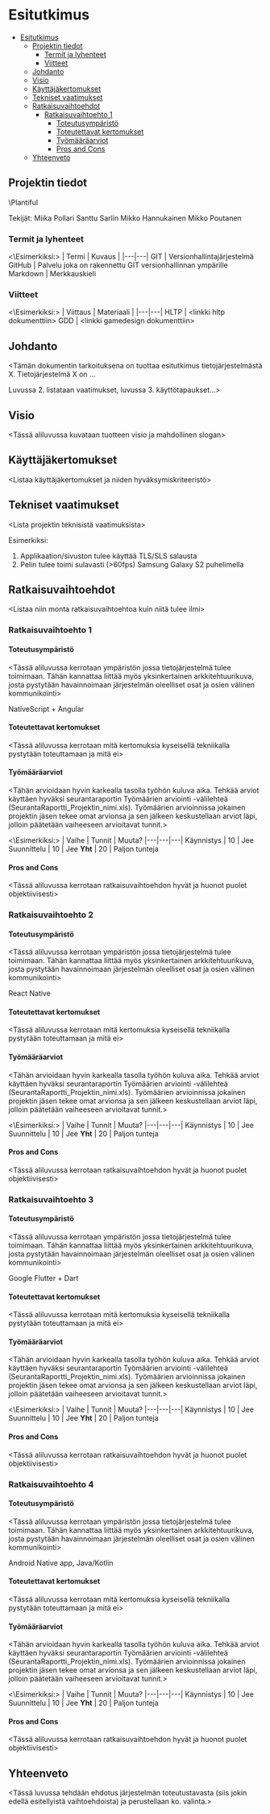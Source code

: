 # Esitutkimus

- [Esitutkimus](#esitutkimus)
  - [Projektin tiedot](#projektin-tiedot)
    - [Termit ja lyhenteet](#termit-ja-lyhenteet)
    - [Viitteet](#viitteet)
  - [Johdanto](#johdanto)
  - [Visio](#visio)
  - [Käyttäjäkertomukset](#k%C3%A4ytt%C3%A4j%C3%A4kertomukset)
  - [Tekniset vaatimukset](#tekniset-vaatimukset)
  - [Ratkaisuvaihtoehdot](#ratkaisuvaihtoehdot)
    - [Ratkaisuvaihtoehto 1](#ratkaisuvaihtoehto-1)
      - [Toteutusympäristö](#toteutusymp%C3%A4rist%C3%B6)
      - [Toteutettavat kertomukset](#toteutettavat-kertomukset)
      - [Työmääräarviot](#ty%C3%B6m%C3%A4%C3%A4r%C3%A4arviot)
      - [Pros and Cons](#pros-and-cons)
  - [Yhteenveto](#yhteenveto)

## Projektin tiedot

\Plantiful

Tekijät:
Miika Pollari
Santtu Sarlin
Mikko Hannukainen
Mikko Poutanen

### Termit ja lyhenteet

<\Esimerkiksi:>
| Termi | Kuvaus |
|---|---|
GIT | Versionhallintajärjestelmä
GitHub | Palvelu joka on rakennettu GIT versionhallinnan ympärille
Markdown | Merkkauskieli

### Viitteet

<\Esimerkiksi:>
| Viittaus | Materiaali |
|---|---|
HLTP | \<linkki hltp dokumenttiin>
GDD | \<linkki gamedesign dokumenttiin>

## Johdanto

\<Tämän dokumentin tarkoituksena on tuottaa esitutkimus tietojärjestelmästä X. Tietojärjestelmä X on …

Luvussa 2. listataan vaatimukset, luvussa 3. käyttötapaukset…>

## Visio

\<Tässä aliluvussa kuvataan tuotteen visio ja mahdollinen slogan>

## Käyttäjäkertomukset

\<Listaa käyttäjäkertomukset ja niiden hyväksymiskriteeristö>

## Tekniset vaatimukset

\<Lista projektin teknisistä vaatimuksista>

Esimerkiksi:

1. Applikaation/sivuston tulee käyttää TLS/SLS salausta
2. Pelin tulee toimi sulavasti (>60fps) Samsung Galaxy S2 puhelimella

## Ratkaisuvaihtoehdot

\<Listaa niin monta ratkaisuvaihtoehtoa kuin niitä tulee ilmi>

### Ratkaisuvaihtoehto 1

#### Toteutusympäristö

\<Tässä aliluvussa kerrotaan ympäristön jossa tietojärjestelmä tulee toimimaan. Tähän kannattaa liittää myös yksinkertainen arkkitehtuurikuva, josta pystytään havainnoimaan järjestelmän oleelliset osat ja osien välinen kommunikointi>

NativeScript + Angular

#### Toteutettavat kertomukset

\<Tässä aliluvussa kerrotaan mitä kertomuksia kyseisellä tekniikalla pystytään toteuttamaan ja mitä ei>

#### Työmääräarviot

<Tähän arvioidaan hyvin karkealla tasolla työhön kuluva aika. Tehkää arviot käyttäen hyväksi seurantaraportin Työmäärien arviointi -välilehteä (SeurantaRaportti_Projektin_nimi.xls). Työmäärien arvioinnissa jokainen projektin jäsen tekee omat arvionsa ja sen jälkeen keskustellaan arviot läpi, jolloin päätetään vaiheeseen arvioitavat tunnit.>

<\Esimerkiksi:>
| Vaihe | Tunnit | Muuta?
|---|---|---|
Käynnistys | 10 | Jee
Suunnittelu | 10 | Jee
**Yht** | 20 | Paljon tunteja

#### Pros and Cons

\<Tässä aliluvussa kerrotaan ratkaisuvaihtoehdon hyvät ja huonot puolet objektiivisesti>

### Ratkaisuvaihtoehto 2

#### Toteutusympäristö

\<Tässä aliluvussa kerrotaan ympäristön jossa tietojärjestelmä tulee toimimaan. Tähän kannattaa liittää myös yksinkertainen arkkitehtuurikuva, josta pystytään havainnoimaan järjestelmän oleelliset osat ja osien välinen kommunikointi>

React Native

#### Toteutettavat kertomukset

\<Tässä aliluvussa kerrotaan mitä kertomuksia kyseisellä tekniikalla pystytään toteuttamaan ja mitä ei>

#### Työmääräarviot

<Tähän arvioidaan hyvin karkealla tasolla työhön kuluva aika. Tehkää arviot käyttäen hyväksi seurantaraportin Työmäärien arviointi -välilehteä (SeurantaRaportti_Projektin_nimi.xls). Työmäärien arvioinnissa jokainen projektin jäsen tekee omat arvionsa ja sen jälkeen keskustellaan arviot läpi, jolloin päätetään vaiheeseen arvioitavat tunnit.>

<\Esimerkiksi:>
| Vaihe | Tunnit | Muuta?
|---|---|---|
Käynnistys | 10 | Jee
Suunnittelu | 10 | Jee
**Yht** | 20 | Paljon tunteja

#### Pros and Cons

\<Tässä aliluvussa kerrotaan ratkaisuvaihtoehdon hyvät ja huonot puolet objektiivisesti>

### Ratkaisuvaihtoehto 3

#### Toteutusympäristö

\<Tässä aliluvussa kerrotaan ympäristön jossa tietojärjestelmä tulee toimimaan. Tähän kannattaa liittää myös yksinkertainen arkkitehtuurikuva, josta pystytään havainnoimaan järjestelmän oleelliset osat ja osien välinen kommunikointi>

Google Flutter + Dart

#### Toteutettavat kertomukset

\<Tässä aliluvussa kerrotaan mitä kertomuksia kyseisellä tekniikalla pystytään toteuttamaan ja mitä ei>

#### Työmääräarviot

<Tähän arvioidaan hyvin karkealla tasolla työhön kuluva aika. Tehkää arviot käyttäen hyväksi seurantaraportin Työmäärien arviointi -välilehteä (SeurantaRaportti_Projektin_nimi.xls). Työmäärien arvioinnissa jokainen projektin jäsen tekee omat arvionsa ja sen jälkeen keskustellaan arviot läpi, jolloin päätetään vaiheeseen arvioitavat tunnit.>

<\Esimerkiksi:>
| Vaihe | Tunnit | Muuta?
|---|---|---|
Käynnistys | 10 | Jee
Suunnittelu | 10 | Jee
**Yht** | 20 | Paljon tunteja

#### Pros and Cons

\<Tässä aliluvussa kerrotaan ratkaisuvaihtoehdon hyvät ja huonot puolet objektiivisesti>

### Ratkaisuvaihtoehto 4

#### Toteutusympäristö

\<Tässä aliluvussa kerrotaan ympäristön jossa tietojärjestelmä tulee toimimaan. Tähän kannattaa liittää myös yksinkertainen arkkitehtuurikuva, josta pystytään havainnoimaan järjestelmän oleelliset osat ja osien välinen kommunikointi>

Android Native app, Java/Kotlin

#### Toteutettavat kertomukset

\<Tässä aliluvussa kerrotaan mitä kertomuksia kyseisellä tekniikalla pystytään toteuttamaan ja mitä ei>

#### Työmääräarviot

<Tähän arvioidaan hyvin karkealla tasolla työhön kuluva aika. Tehkää arviot käyttäen hyväksi seurantaraportin Työmäärien arviointi -välilehteä (SeurantaRaportti_Projektin_nimi.xls). Työmäärien arvioinnissa jokainen projektin jäsen tekee omat arvionsa ja sen jälkeen keskustellaan arviot läpi, jolloin päätetään vaiheeseen arvioitavat tunnit.>

<\Esimerkiksi:>
| Vaihe | Tunnit | Muuta?
|---|---|---|
Käynnistys | 10 | Jee
Suunnittelu | 10 | Jee
**Yht** | 20 | Paljon tunteja

#### Pros and Cons

\<Tässä aliluvussa kerrotaan ratkaisuvaihtoehdon hyvät ja huonot puolet objektiivisesti>


## Yhteenveto

\<Tässä luvussa tehdään ehdotus järjestelmän toteutustavasta (siis jokin edellä esitellyistä vaihtoehdoista) ja perustellaan ko. valinta.>
